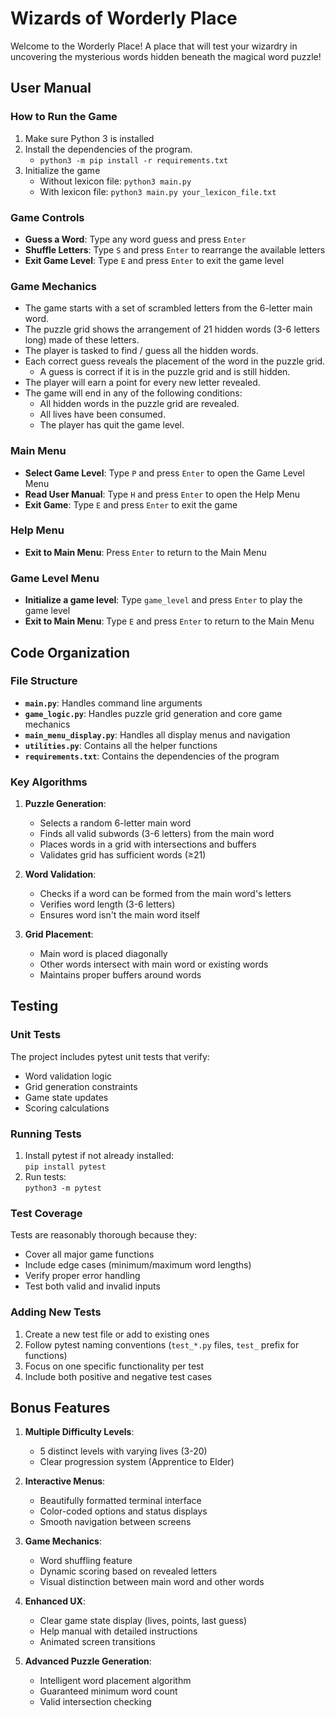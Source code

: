 # Wizards of Worderly Place
Welcome to the Worderly Place! A place that will test your wizardry in uncovering the mysterious words hidden beneath the magical word puzzle!


## User Manual


### How to Run the Game
1. Make sure Python 3 is installed
2. Install the dependencies of the program.
    - `python3 -m pip install -r requirements.txt`
3. Initialize the game
    - Without lexicon file: `python3 main.py`
    - With lexicon file: `python3 main.py your_lexicon_file.txt`

### Game Controls
- **Guess a Word**: Type any word guess and press `Enter`
- **Shuffle Letters**: Type `S` and press `Enter` to rearrange the available letters
- **Exit Game Level**: Type `E` and press `Enter` to exit the game level

### Game Mechanics
- The game starts with a set of scrambled letters from the 6-letter main word.
- The puzzle grid shows the arrangement of 21 hidden words (3-6 letters long) made of these letters.
- The player is tasked to find / guess all the hidden words.
- Each correct guess reveals the placement of the word in the puzzle grid.
  - A guess is correct if it is in the puzzle grid and is still hidden.
- The player will earn a point for every new letter revealed.
- The game will end in any of the following conditions:
  - All hidden words in the puzzle grid are revealed.
  - All lives have been consumed.
  - The player has quit the game level.

### Main Menu
- **Select Game Level**: Type `P` and press `Enter` to open the Game Level Menu
- **Read User Manual**: Type `H` and press `Enter` to open the Help Menu
- **Exit Game**: Type `E` and press `Enter` to exit the game

### Help Menu
- **Exit to Main Menu**: Press `Enter` to return to the Main Menu

### Game Level Menu
- **Initialize a game level**: Type `game_level` and press `Enter` to play the game level
- **Exit to Main Menu**: Type `E` and press `Enter` to return to the Main Menu


## Code Organization

### File Structure
- **`main.py`**: Handles command line arguments
- **`game_logic.py`**: Handles puzzle grid generation and core game mechanics
- **`main_menu_display.py`**: Handles all display menus and navigation
- **`utilities.py`**: Contains all the helper functions
- **`requirements.txt`**: Contains the dependencies of the program

### Key Algorithms
1. **Puzzle Generation**:
   - Selects a random 6-letter main word
   - Finds all valid subwords (3-6 letters) from the main word
   - Places words in a grid with intersections and buffers
   - Validates grid has sufficient words (≥21)

2. **Word Validation**:
   - Checks if a word can be formed from the main word's letters
   - Verifies word length (3-6 letters)
   - Ensures word isn't the main word itself

3. **Grid Placement**:
   - Main word is placed diagonally
   - Other words intersect with main word or existing words
   - Maintains proper buffers around words

## Testing

### Unit Tests
The project includes pytest unit tests that verify:
- Word validation logic
- Grid generation constraints
- Game state updates
- Scoring calculations

### Running Tests
1. Install pytest if not already installed:  
   `pip install pytest`
2. Run tests:  
   `python3 -m pytest`

### Test Coverage
Tests are reasonably thorough because they:
- Cover all major game functions
- Include edge cases (minimum/maximum word lengths)
- Verify proper error handling
- Test both valid and invalid inputs

### Adding New Tests
1. Create a new test file or add to existing ones
2. Follow pytest naming conventions (`test_*.py` files, `test_` prefix for functions)
3. Focus on one specific functionality per test
4. Include both positive and negative test cases

## Bonus Features

1. **Multiple Difficulty Levels**:
   - 5 distinct levels with varying lives (3-20)
   - Clear progression system (Apprentice to Elder)

2. **Interactive Menus**:
   - Beautifully formatted terminal interface
   - Color-coded options and status displays
   - Smooth navigation between screens

3. **Game Mechanics**:
   - Word shuffling feature
   - Dynamic scoring based on revealed letters
   - Visual distinction between main word and other words

4. **Enhanced UX**:
   - Clear game state display (lives, points, last guess)
   - Help manual with detailed instructions
   - Animated screen transitions

5. **Advanced Puzzle Generation**:
   - Intelligent word placement algorithm
   - Guaranteed minimum word count
   - Valid intersection checking
